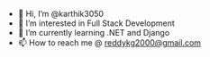 - 👋 Hi, I’m @karthik3050
- 👀 I’m interested in Full Stack Development
- 🌱 I’m currently learning .NET and Django
- 📫 How to reach me @ reddykg2000@gmail.com

